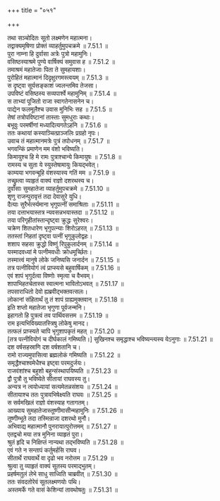 +++
title = "०५१"

+++


  
तथा सञ्चोदितः सूतो लक्ष्मणेन महात्मना।  
तद्वाक्यमृषिणा प्रोक्तं व्याहर्तुमुपचक्रमे ॥ 7.51.1 ॥   
पुरा नाम्ना हि दुर्वासा अत्रेः पुत्रो महामुनिः।  
वसिष्ठस्याश्रमे पुण्ये वार्षिक्यं समुवास ह ॥ 7.51.2 ॥   
तमाश्रमं महातेजाः पिता ते सुमहायशाः।  
पुरोहितं महात्मानं दिदृक्षुरगमस्त्वयम् ॥ 7.51.3 ॥   
स दृष्ट्वा सूर्यसङ्काशं ज्वलन्तमिव तेजसा।  
उपविष्टं वसिष्ठस्य सव्यपार्श्वे महामुनिम् ॥ 7.51.4 ॥   
स ताभ्यां पूजितो राजा स्वागतेनासनेन च।  
पाद्येन फलमूलैश्च उवास मुनिभिः सह ॥ 7.51.5 ॥   
तेषां तत्रोपविष्टानां तास्ताः सुमधुराः कथाः।  
बभूवुः परमर्षीणां मध्यादित्यगतेऽहनि ॥ 7.51.6 ॥   
ततः कथायां कस्याञ्चित्प्राञ्जलिः प्रग्रहो नृपः।  
उवाच तं महात्मानमत्रेः पुत्रं तपोधनम् ॥ 7.51.7 ॥   
भगवन्किं प्रमाणेन मम वंशो भविष्यति।  
किमायुश्च हि मे रामः पुत्राश्चान्ये किमायुषः ॥ 7.51.8 ॥   
रामस्य च सुता ये स्युस्तेषामायुः कियद्भवेत्।  
काम्यया भगवन्बूहि वंशस्यास्य गतिं मम ॥ 7.51.9 ॥   
तच्छ्रुत्वा व्याहृतं वाक्यं राज्ञो दशरथस्य च।  
दुर्वासाः सुमहातेजा व्याहर्तुमुपचक्रमे ॥ 7.51.10 ॥   
शृणु राजन्पुरावृत्तं तदा देवासुरे युधि।  
दैत्याः सुरैर्भर्त्स्यमाना भृगुपत्नीं समाश्रिताः ॥ 7.51.11 ॥   
तया दत्ताभयास्तत्र न्यवसन्नभयास्तदा ॥ 7.51.12 ॥   
तया परिगृहीतांस्तान्दृष्ट्वा क्रुद्धः सुरेश्वरः।  
चक्रेण शितधारेण भृगुपत्न्याः शिरोऽहरत् ॥ 7.51.13 ॥   
ततस्तां निहतां दृष्ट्वा पत्नीं भृगुकुलोद्वहः।  
शशाप सहसा क्रुद्धो विष्णुं रिपुकुलार्दनम् ॥ 7.51.14 ॥   
यस्मादवध्यां मे पत्नीमवधीः क्रोधमूर्च्छितः।  
तस्मात्त्वं मानुषे लोके जनिष्यसि जनार्दन ॥ 7.51.15 ॥   
तत्र पत्नीवियोगं त्वं प्राप्स्यसे बहुवार्षिकम् ॥ 7.51.16 ॥   
एवं शापं भृगुर्दत्वा विष्णोः स्मृत्वा च वैभवम्।  
शापाभिहतचेतास्स स्वात्मना भावितोऽभवत् ॥ 7.51.17 ॥   
तपसाराधितो देवो ह्यब्रवीद्भक्तवत्सलः।  
लोकानां संहितार्थं तु तं शापं ग्राह्यमुक्तवान् ॥ 7.51.18 ॥   
इति शप्तो महातेजा भृगुणा पूर्वजन्मनि।  
इहागतो हि पुत्रत्वं तव पार्थिवसत्तम ॥ 7.51.19 ॥   
राम इत्यभिविख्यातस्त्रिषु लोकेषु मानद।  
तत्फलं प्राप्स्यते चापि भृगुशापकृतं महत् ॥ 7.51.20 ॥   
[तत्र पत्नीवियोगं च दीर्घकालं गमिष्यति।] सुखिनश्च समृद्धाश्च भविष्यन्त्यस्य येऽनुगाः ॥ 7.51.21 ॥   
दश वर्षसहस्राणि दश वर्षशतानि च।  
रामो राज्यमुपासित्वा ब्रह्मलोकं गमिष्यति ॥ 7.51.22 ॥   
समृद्धैश्चाश्वमेधैश्च इष्ट्वा परमदुर्जयः।  
राजवंशांश्च बहुशो बहून्संस्थापयिष्यति ॥ 7.51.23 ॥   
द्वौ पुत्रौ तु भविष्येते सीतायां राघवस्य तु।  
अन्यत्र न त्वयोध्यायां सत्यमेतन्नसंशयः ॥ 7.51.24 ॥   
सीतायाश्च ततः पुत्रावभिषेक्ष्यति राघवः ॥ 7.51.25 ॥   
स सर्वमखिलं राज्ञो वंशस्याह गतागतम्।  
आख्याय सुमहातेजास्तूष्णीमासीन्महामुनिः ॥ 7.51.26 ॥   
तूष्णीम्भूते तदा तस्मिन्राजा दशरथो मुनौ।  
अभिवाद्य महात्मानौ पुनरायात्पुरोत्तमम् ॥ 7.51.27 ॥   
एतद्वचो मया तत्र मुनिना व्याहृतं पुरा।  
श्रुतं हृदि च निक्षिप्तं नान्यथा तद्भविष्यति ॥ 7.51.28 ॥   
एवं गते न सन्तापं कर्तुमर्हसि राघव।  
सीतार्थे राघवार्थे वा दृढो भव नरोत्तम ॥ 7.51.29 ॥   
श्रुत्वा तु व्याहृतं वाक्यं सूतस्य परमाद्भुतम्।  
प्रहर्षमतुलं लेभे साधु साध्विति चाब्रवीत् ॥ 7.51.30 ॥   
ततः संवदतोरेवं सूतलक्ष्मणयोः पथि।  
अस्तमर्के गते वासं केशिन्यां तावथोषतुः ॥ 7.51.31 ॥   
